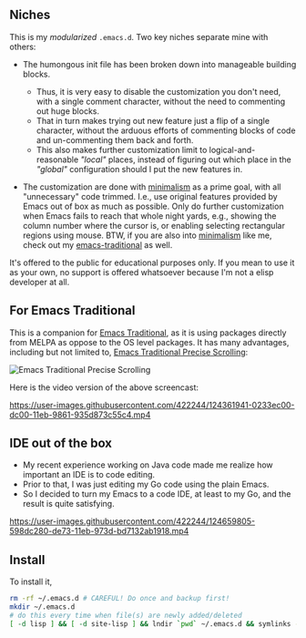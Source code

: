 ## Niches

This is my *modularized* `.emacs.d`. Two key niches separate mine with others:

* The humongous init file has been broken down into manageable building blocks.

  - Thus, it is very easy to disable the customization you don't need, with a single comment character, without the need to commenting out huge blocks.
  - That in turn makes trying out new feature just a flip of a single character, without the arduous efforts of commenting blocks of code and un-commenting them back and forth.
  - This also makes further customization limit to logical-and-reasonable *"local"* places, instead of figuring out which place in the *"global"* configuration should I put the new features in. 

* The customization are done with [minimalism](http://en.wikipedia.org/wiki/Minimalism_(computing)) as a prime goal, with all "unnecessary" code trimmed. I.e., use original features provided by Emacs out of box as much as possible. Only do further customization when Emacs fails to reach that whole night yards, e.g., showing the column number where the cursor is, or enabling selecting rectangular regions using mouse. BTW, if you are also into  [minimalism](http://en.wikipedia.org/wiki/Minimalism_(computing)) like me, check out my [emacs-traditional](http://sfxpt.wordpress.com/2014/12/13/bring-back-the-traditional-emacs/) as well.

It's offered to the public for educational purposes only. If you mean to use it as your own, no support is offered whatsoever because I'm not a elisp developer at all.

## For Emacs Traditional

This is a companion for [Emacs Traditional](https://github.com/suntong/emacs-traditional/wiki/), as it is using packages directly from MELPA  as oppose to the OS level packages. It has many advantages, including but not limited to, [Emacs Traditional Precise Scrolling]( https://github.com/suntong/emacs-traditional/wiki/Emacs-Traditional-Precise-Scrolling/):

![Emacs Traditional Precise Scrolling](https://user-images.githubusercontent.com/422244/124361925-e2042d00-dbff-11eb-8d50-505d5d815cfc.gif)

Here is the video version of the above screencast:

https://user-images.githubusercontent.com/422244/124361941-0233ec00-dc00-11eb-9861-935d873c55c4.mp4

## IDE out of the box

- My recent experience working on Java code made me realize how important an IDE is to code editing. 
- Prior to that, I was just editing my Go code using the plain Emacs. 
- So I decided to turn my Emacs to a code IDE, at least to my Go, and the result is quite satisfying. 


https://user-images.githubusercontent.com/422244/124659805-598dc280-de73-11eb-973d-bd7132ab1918.mp4


## Install

To install it,

```bash
rm -rf ~/.emacs.d # CAREFUL! Do once and backup first!
mkdir ~/.emacs.d
# do this every time when file(s) are newly added/deleted
[ -d lisp ] && [ -d site-lisp ] && lndir `pwd` ~/.emacs.d && symlinks -rd ~/.emacs.d/
```
